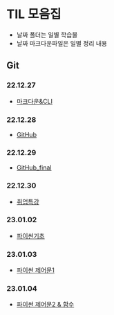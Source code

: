 # TIL 모음집
- 날짜 폴더는 일별 학습물
- 날짜 마크다운파일은 일별 정리 내용
## Git
### 22.12.27
- [마크다운&CLI](TIL_22.12.27.md)

### 22.12.28
- [GitHub](TIL_22.12.28.md)

### 22.12.29
- [GitHub_final](TIL_22.12.29.md)

### 22.12.30
- [취업특강](TIL_22.12.30.md)

### 23.01.02
- [파이썬기초](TIL_23.01.02.md)

### 23.01.03
- [파이썬 제어문1](TIL_23.01.03.md)

### 23.01.04
- [파이썬 제어문2 & 함수](TIL_23.01.04.md)